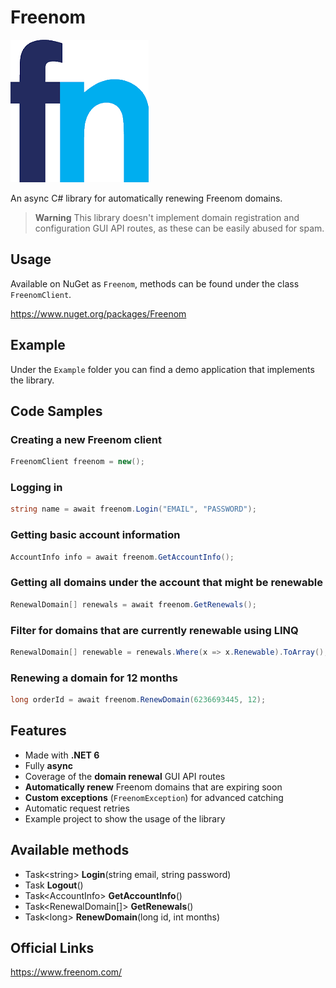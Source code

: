# Freenom

![](https://raw.githubusercontent.com/actually-akac/Freenom/master/Freenom/icon.png)

An async C# library for automatically renewing Freenom domains.


> **Warning**
> This library doesn't implement domain registration and configuration GUI API routes, as these can be easily abused for spam.

## Usage
Available on NuGet as `Freenom`, methods can be found under the class `FreenomClient`.

https://www.nuget.org/packages/Freenom

## Example
Under the `Example` folder you can find a demo application that implements the library.

## Code Samples

### Creating a new Freenom client 
```csharp
FreenomClient freenom = new();
```

### Logging in
```csharp
string name = await freenom.Login("EMAIL", "PASSWORD");
```

### Getting basic account information
```csharp
AccountInfo info = await freenom.GetAccountInfo();
```

### Getting all domains under the account that might be renewable
```csharp
RenewalDomain[] renewals = await freenom.GetRenewals();
```

### Filter for domains that are currently renewable using LINQ
```csharp
RenewalDomain[] renewable = renewals.Where(x => x.Renewable).ToArray();
```

### Renewing a domain for 12 months
```csharp
long orderId = await freenom.RenewDomain(6236693445, 12);
```

## Features
- Made with **.NET 6**
- Fully **async**
- Coverage of the **domain renewal** GUI API routes
- **Automatically renew** Freenom domains that are expiring soon
- **Custom exceptions** (`FreenomException`) for advanced catching
- Automatic request retries
- Example project to show the usage of the library

## Available methods
- Task\<string> **Login**(string email, string password)
- Task **Logout**()
- Task\<AccountInfo> **GetAccountInfo**()
- Task\<RenewalDomain[]> **GetRenewals**()
- Task\<long> **RenewDomain**(long id, int months)

## Official Links
https://www.freenom.com/